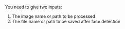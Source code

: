 You need to give two inputs:
1. The image name or path to be processed
2. The file name or path to be saved after face detection
